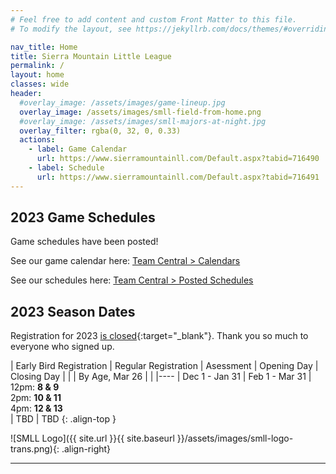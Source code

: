 ```yaml
---
# Feel free to add content and custom Front Matter to this file.
# To modify the layout, see https://jekyllrb.com/docs/themes/#overriding-theme-defaults

nav_title: Home
title: Sierra Mountain Little League
permalink: /
layout: home
classes: wide
header:
  #overlay_image: /assets/images/game-lineup.jpg
  overlay_image: /assets/images/smll-field-from-home.png
  #overlay_image: /assets/images/smll-majors-at-night.jpg
  overlay_filter: rgba(0, 32, 0, 0.33)
  actions:
    - label: Game Calendar
      url: https://www.sierramountainll.com/Default.aspx?tabid=716490
    - label: Schedule
      url: https://www.sierramountainll.com/Default.aspx?tabid=716491
---
```


## 2023 Game Schedules

Game schedules have been posted!

See our game calendar here: [Team Central > Calendars](https://www.sierramountainll.com/Default.aspx?tabid=716490)

See our schedules here: [Team Central > Posted Schedules](https://www.sierramountainll.com/Default.aspx?tabid=716491)


## 2023 Season Dates

Registration for 2023 [is closed](https://www.sierramountainll.com/Default.aspx?tabid=890579){:target="_blank"}. Thank you so much to everyone who signed up.


| Early Bird Registration | Regular Registration | Asessment      | Opening Day | Closing Day
|                         |                      | By Age, Mar 26 |             |
|----
| Dec 1 - Jan 31          | Feb 1 - Mar 31       | 12pm: **8 & 9**<br/>2pm: **10 & 11**<br />4pm: **12 & 13**<br /> | TBD | TBD
{: .align-top }

![SMLL Logo]({{ site.url }}{{ site.baseurl }}/assets/images/smll-logo-trans.png){: .align-right}

----

